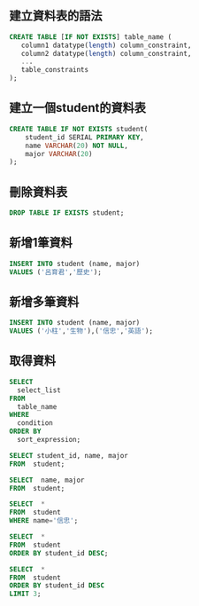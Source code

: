 ## 建立資料表的語法

```sql
CREATE TABLE [IF NOT EXISTS] table_name (
   column1 datatype(length) column_constraint,
   column2 datatype(length) column_constraint,
   ...
   table_constraints
);
```

## 建立一個student的資料表

```sql
CREATE TABLE IF NOT EXISTS student(
    student_id SERIAL PRIMARY KEY,
    name VARCHAR(20) NOT NULL,
    major VARCHAR(20)
);
```

## 刪除資料表

```sql
DROP TABLE IF EXISTS student;
```

## 新增1筆資料

```sql
INSERT INTO student (name, major)
VALUES ('呂育君','歷史');
```

## 新增多筆資料

```sql
INSERT INTO student (name, major)
VALUES ('小柱','生物'),('信忠','英語');
```

## 取得資料

```sql
SELECT
  select_list
FROM
  table_name
WHERE
  condition
ORDER BY
  sort_expression;

```

```sql
SELECT student_id, name, major
FROM  student;

SELECT  name, major
FROM  student;

SELECT  *
FROM  student
WHERE name='信忠';

SELECT  *
FROM  student
ORDER BY student_id DESC;

SELECT  *
FROM  student
ORDER BY student_id DESC
LIMIT 3;
```